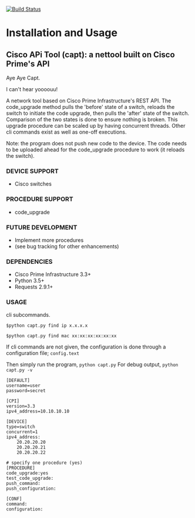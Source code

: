 [![Build Status](https://travis-ci.org/ctomkow/capt.svg?branch=master)](https://travis-ci.org/ctomkow/capt)

# Installation and Usage 

## Cisco APi Tool (capt): a nettool built on Cisco Prime's API

Aye Aye Capt.

I can't hear yoooouu!

A network tool based on Cisco Prime Infrastructure's REST API. The code_upgrade method pulls the 'before' state of a switch, reloads the switch to initiate the code upgrade, then pulls the 'after' state of the switch. Comparison of the two states is done to ensure nothing is broken. This upgrade procedure can be scaled up by having concurrent threads. Other cli commands exist as well as one-off executions.

Note: the program does not push new code to the device. The code needs to be uploaded ahead for the code_upgrade procedure to work (it reloads the switch).


### DEVICE SUPPORT

* Cisco switches

### PROCEDURE SUPPORT

* code_upgrade

### FUTURE DEVELOPMENT

* Implement more procedures
* (see bug tracking for other enhancements)

### DEPENDENCIES

* Cisco Prime Infrastructure 3.3+
* Python 3.5+
* Requests 2.9.1+

### USAGE

cli subcommands.

`$python capt.py find ip x.x.x.x`

`$python capt.py find mac xx:xx:xx:xx:xx:xx`

If cli commands are not given, the configuration is done through a configuration file; `config.text`

Then simply run the program, `python capt.py`
For debug output, `python capt.py -v`

```
[DEFAULT]
username=user
password=secret

[CPI]
version=3.3
ipv4_address=10.10.10.10

[DEVICE]
type=switch
concurrent=1
ipv4_address:
    20.20.20.20
    20.20.20.21
    20.20.20.22

# specify one procedure (yes)
[PROCEDURE]
code_upgrade:yes
test_code_upgrade:
push_command:
push_configuration:

[CONF]
command:
configuration:

```
